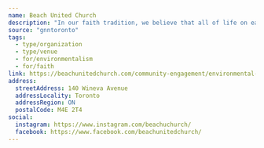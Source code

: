 ```yaml
---
name: Beach United Church
description: "In our faith tradition, we believe that all of life on earth is interconnected. We have reduced our carbon footprint by completely renovating our building in 2013, installing rooftop solar panels which provide clean, renewable energy, designing our leading-edge permeable parking facility, using recycled materials, installed 6 EV chargers, planting more native species in our green space and adding pollinator gardens to increase biodiversity."
source: "gnntoronto"
tags:
  - type/organization
  - type/venue
  - for/environmentalism
  - for/faith
link: https://beachunitedchurch.com/community-engagement/environmental-justice/
address:
  streetAddress: 140 Wineva Avenue
  addressLocality: Toronto
  addressRegion: ON
  postalCode: M4E 2T4
social:
  instagram: https://www.instagram.com/beachuchurch/
  facebook: https://www.facebook.com/beachunitedchurch/
---
```

